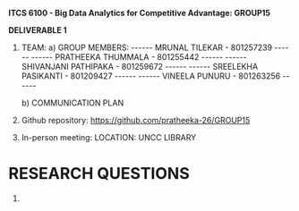 **ITCS 6100 - Big Data Analytics for Competitive Advantage: GROUP15**

**DELIVERABLE 1**

1) TEAM:
    a) GROUP MEMBERS:
    ------ MRUNAL TILEKAR - 801257239 ------
    ------ PRATHEEKA THUMMALA - 801255442 ------
    ------ SHIVANJANI PATHIPAKA - 801259672 ------
    ------ SREELEKHA PASIKANTI - 801209427 ------
    ------ VINEELA PUNURU - 801263256 ------
    
    b) COMMUNICATION PLAN

1) Github repository:  https://github.com/pratheeka-26/GROUP15

2) In-person meeting: LOCATION: UNCC LIBRARY





# RESEARCH QUESTIONS

1) 

